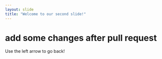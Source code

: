 ```yaml
---
layout: slide
title: "Welcome to our second slide!"
---
```

# add some changes after pull request
Use the left arrow to go back!
